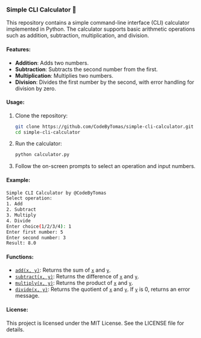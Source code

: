  ### Simple CLI Calculator 🔢

This repository contains a simple command-line interface (CLI) calculator implemented in Python. The calculator supports basic arithmetic operations such as addition, subtraction, multiplication, and division.

#### Features:
- **Addition**: Adds two numbers.
- **Subtraction**: Subtracts the second number from the first.
- **Multiplication**: Multiplies two numbers.
- **Division**: Divides the first number by the second, with error handling for division by zero.

#### Usage:
1. Clone the repository:
    ```sh
    git clone https://github.com/CodeByTomas/simple-cli-calculator.git
    cd simple-cli-calculator
    ```

2. Run the calculator:
    ```sh
    python calculator.py
    ```

3. Follow the on-screen prompts to select an operation and input numbers.

#### Example:
```sh
Simple CLI Calculator by @CodeByTomas
Select operation:
1. Add
2. Subtract
3. Multiply
4. Divide
Enter choice(1/2/3/4): 1
Enter first number: 5
Enter second number: 3
Result: 8.0
```

#### Functions:
- [`add(x, y)`](command:_github.copilot.openSymbolFromReferences?%5B%22%22%2C%5B%7B%22uri%22%3A%7B%22scheme%22%3A%22file%22%2C%22authority%22%3A%22%22%2C%22path%22%3A%22%2Fd%3A%2Fpython%2Ftest_folder%2Fcalculator.py%22%2C%22query%22%3A%22%22%2C%22fragment%22%3A%22%22%7D%2C%22pos%22%3A%7B%22line%22%3A0%2C%22character%22%3A4%7D%7D%5D%2C%220f0b40fb-7275-488a-ac83-e66aa0c4f3bf%22%5D "Go to definition"): Returns the sum of [`x`](command:_github.copilot.openSymbolFromReferences?%5B%22%22%2C%5B%7B%22uri%22%3A%7B%22scheme%22%3A%22file%22%2C%22authority%22%3A%22%22%2C%22path%22%3A%22%2Fd%3A%2Fpython%2Ftest_folder%2Fcalculator.py%22%2C%22query%22%3A%22%22%2C%22fragment%22%3A%22%22%7D%2C%22pos%22%3A%7B%22line%22%3A0%2C%22character%22%3A8%7D%7D%5D%2C%220f0b40fb-7275-488a-ac83-e66aa0c4f3bf%22%5D "Go to definition") and [`y`](command:_github.copilot.openSymbolFromReferences?%5B%22%22%2C%5B%7B%22uri%22%3A%7B%22scheme%22%3A%22file%22%2C%22authority%22%3A%22%22%2C%22path%22%3A%22%2Fd%3A%2Fpython%2Ftest_folder%2Fcalculator.py%22%2C%22query%22%3A%22%22%2C%22fragment%22%3A%22%22%7D%2C%22pos%22%3A%7B%22line%22%3A0%2C%22character%22%3A11%7D%7D%5D%2C%220f0b40fb-7275-488a-ac83-e66aa0c4f3bf%22%5D "Go to definition").
- [`subtract(x, y)`](command:_github.copilot.openSymbolFromReferences?%5B%22%22%2C%5B%7B%22uri%22%3A%7B%22scheme%22%3A%22file%22%2C%22authority%22%3A%22%22%2C%22path%22%3A%22%2Fd%3A%2Fpython%2Ftest_folder%2Fcalculator.py%22%2C%22query%22%3A%22%22%2C%22fragment%22%3A%22%22%7D%2C%22pos%22%3A%7B%22line%22%3A13%2C%22character%22%3A4%7D%7D%5D%2C%220f0b40fb-7275-488a-ac83-e66aa0c4f3bf%22%5D "Go to definition"): Returns the difference of [`x`](command:_github.copilot.openSymbolFromReferences?%5B%22%22%2C%5B%7B%22uri%22%3A%7B%22scheme%22%3A%22file%22%2C%22authority%22%3A%22%22%2C%22path%22%3A%22%2Fd%3A%2Fpython%2Ftest_folder%2Fcalculator.py%22%2C%22query%22%3A%22%22%2C%22fragment%22%3A%22%22%7D%2C%22pos%22%3A%7B%22line%22%3A0%2C%22character%22%3A8%7D%7D%5D%2C%220f0b40fb-7275-488a-ac83-e66aa0c4f3bf%22%5D "Go to definition") and [`y`](command:_github.copilot.openSymbolFromReferences?%5B%22%22%2C%5B%7B%22uri%22%3A%7B%22scheme%22%3A%22file%22%2C%22authority%22%3A%22%22%2C%22path%22%3A%22%2Fd%3A%2Fpython%2Ftest_folder%2Fcalculator.py%22%2C%22query%22%3A%22%22%2C%22fragment%22%3A%22%22%7D%2C%22pos%22%3A%7B%22line%22%3A0%2C%22character%22%3A11%7D%7D%5D%2C%220f0b40fb-7275-488a-ac83-e66aa0c4f3bf%22%5D "Go to definition").
- [`multiply(x, y)`](command:_github.copilot.openSymbolFromReferences?%5B%22%22%2C%5B%7B%22uri%22%3A%7B%22scheme%22%3A%22file%22%2C%22authority%22%3A%22%22%2C%22path%22%3A%22%2Fd%3A%2Fpython%2Ftest_folder%2Fcalculator.py%22%2C%22query%22%3A%22%22%2C%22fragment%22%3A%22%22%7D%2C%22pos%22%3A%7B%22line%22%3A26%2C%22character%22%3A4%7D%7D%5D%2C%220f0b40fb-7275-488a-ac83-e66aa0c4f3bf%22%5D "Go to definition"): Returns the product of [`x`](command:_github.copilot.openSymbolFromReferences?%5B%22%22%2C%5B%7B%22uri%22%3A%7B%22scheme%22%3A%22file%22%2C%22authority%22%3A%22%22%2C%22path%22%3A%22%2Fd%3A%2Fpython%2Ftest_folder%2Fcalculator.py%22%2C%22query%22%3A%22%22%2C%22fragment%22%3A%22%22%7D%2C%22pos%22%3A%7B%22line%22%3A0%2C%22character%22%3A8%7D%7D%5D%2C%220f0b40fb-7275-488a-ac83-e66aa0c4f3bf%22%5D "Go to definition") and [`y`](command:_github.copilot.openSymbolFromReferences?%5B%22%22%2C%5B%7B%22uri%22%3A%7B%22scheme%22%3A%22file%22%2C%22authority%22%3A%22%22%2C%22path%22%3A%22%2Fd%3A%2Fpython%2Ftest_folder%2Fcalculator.py%22%2C%22query%22%3A%22%22%2C%22fragment%22%3A%22%22%7D%2C%22pos%22%3A%7B%22line%22%3A0%2C%22character%22%3A11%7D%7D%5D%2C%220f0b40fb-7275-488a-ac83-e66aa0c4f3bf%22%5D "Go to definition").
- [`divide(x, y)`](command:_github.copilot.openSymbolFromReferences?%5B%22%22%2C%5B%7B%22uri%22%3A%7B%22scheme%22%3A%22file%22%2C%22authority%22%3A%22%22%2C%22path%22%3A%22%2Fd%3A%2Fpython%2Ftest_folder%2Fcalculator.py%22%2C%22query%22%3A%22%22%2C%22fragment%22%3A%22%22%7D%2C%22pos%22%3A%7B%22line%22%3A39%2C%22character%22%3A4%7D%7D%5D%2C%220f0b40fb-7275-488a-ac83-e66aa0c4f3bf%22%5D "Go to definition"): Returns the quotient of [`x`](command:_github.copilot.openSymbolFromReferences?%5B%22%22%2C%5B%7B%22uri%22%3A%7B%22scheme%22%3A%22file%22%2C%22authority%22%3A%22%22%2C%22path%22%3A%22%2Fd%3A%2Fpython%2Ftest_folder%2Fcalculator.py%22%2C%22query%22%3A%22%22%2C%22fragment%22%3A%22%22%7D%2C%22pos%22%3A%7B%22line%22%3A0%2C%22character%22%3A8%7D%7D%5D%2C%220f0b40fb-7275-488a-ac83-e66aa0c4f3bf%22%5D "Go to definition") and [`y`](command:_github.copilot.openSymbolFromReferences?%5B%22%22%2C%5B%7B%22uri%22%3A%7B%22scheme%22%3A%22file%22%2C%22authority%22%3A%22%22%2C%22path%22%3A%22%2Fd%3A%2Fpython%2Ftest_folder%2Fcalculator.py%22%2C%22query%22%3A%22%22%2C%22fragment%22%3A%22%22%7D%2C%22pos%22%3A%7B%22line%22%3A0%2C%22character%22%3A11%7D%7D%5D%2C%220f0b40fb-7275-488a-ac83-e66aa0c4f3bf%22%5D "Go to definition"). If [`y`](command:_github.copilot.openSymbolFromReferences?%5B%22%22%2C%5B%7B%22uri%22%3A%7B%22scheme%22%3A%22file%22%2C%22authority%22%3A%22%22%2C%22path%22%3A%22%2Fd%3A%2Fpython%2Ftest_folder%2Fcalculator.py%22%2C%22query%22%3A%22%22%2C%22fragment%22%3A%22%22%7D%2C%22pos%22%3A%7B%22line%22%3A0%2C%22character%22%3A11%7D%7D%5D%2C%220f0b40fb-7275-488a-ac83-e66aa0c4f3bf%22%5D "Go to definition") is 0, returns an error message.

#### License:
This project is licensed under the MIT License. See the LICENSE file for details.
